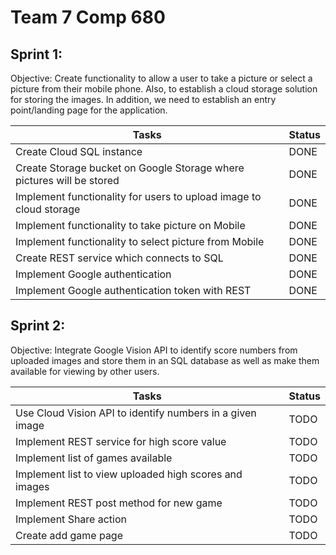 # Team 7 Comp 680

## Sprint 1:
Objective: Create functionality to allow a user to take a picture or select a picture from their mobile phone. Also, to establish a cloud storage solution for storing the images. In addition, we need to establish an entry point/landing page for the application.

Tasks | Status
------|-------
Create Cloud SQL instance | DONE
Create Storage bucket on Google Storage where pictures will be stored | DONE
Implement functionality for users to upload image to cloud storage | DONE
Implement functionality to take picture on Mobile | DONE
Implement functionality to select picture from Mobile | DONE
Create REST service which connects to SQL | DONE
Implement Google authentication | DONE
Implement Google authentication token with REST | DONE

## Sprint 2:
Objective: Integrate Google Vision API to identify score numbers from uploaded images and store them in an SQL database as well as make them available for viewing by other users.


Tasks | Status
------|-------
Use Cloud Vision API to identify numbers in a given image | TODO
Implement REST service for high score value | TODO
Implement list of games available | TODO
Implement list to view uploaded high scores and images | TODO
Implement REST post method for new game | TODO
Implement Share action | TODO
Create add game page | TODO
